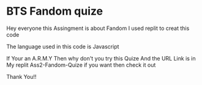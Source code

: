 # BTS Fandom quize

Hey everyone this Assingment is about Fandom I used replit to
creat this code

The language used in this code is Javascript

If Your an A.R.M.Y Then why don't you try this Quize And the URL Link is in My replit Ass2-Fandom-Quize if you want then check it out

Thank You!!